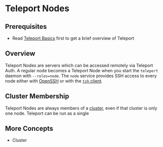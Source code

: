 # Teleport Nodes

## Prerequisites

* Read [Teleport Basics](./basics.md) first to get a brief overview of Teleport

## Overview

Teleport Nodes are servers which can be accessed remotely via Teleport Auth. A regular node becomes a Teleport Node when you start the `teleport` daemon with `--roles=node`. The `node` service provides SSH access to every node either with [OpenSSH](../guides/openssh) or with the [`tsh` client](../cli-docs).

## Cluster Membership

Teleport Nodes are always members of a [cluster](./clusters), even if that cluster is only one node. Teleport can be run as a single



## More Concepts

* Cluster